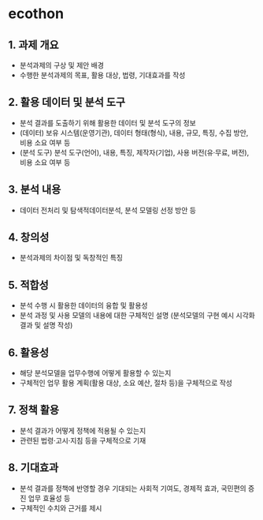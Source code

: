 # ecothon

## 1. 과제 개요
 - 분석과제의 구상 및 제안 배경
 - 수행한 분석과제의 목표, 활용 대상, 법령, 기대효과를 작성

## 2. 활용 데이터 및 분석 도구
 - 분석 결과를 도출하기 위해 활용한 데이터 및 분석 도구의 정보
 - (데이터) 보유 시스템(운영기관), 데이터 형태(형식), 내용, 규모, 특징, 수집 방안, 비용 소요 여부 등
 - (분석 도구) 분석 도구(언어), 내용, 특징, 제작자(기업), 사용 버전(유‧무료, 버전), 비용 소요 여부 등

## 3. 분석 내용
- 데이터 전처리 및 탐색적데이터분석, 분석 모델링 선정 방안 등

## 4. 창의성
 - 분석과제의 차이점 및 독창적인 특징

## 5. 적합성
 - 분석 수행 시 활용한 데이터의 융합 및 활용성
 - 분석 과정 및 사용 모델의 내용에 대한 구체적인 설명
   (분석모델의 구현 예시 시각화 결과 및 설명 작성)

## 6. 활용성 
- 해당 분석모델을 업무수행에 어떻게 활용할 수 있는지
 - 구체적인 업무 활용 계획(활용 대상, 소요 예산, 절차 등)을 구체적으로 작성

## 7. 정책 활용
- 분석 결과가 어떻게 정책에 적용될 수 있는지
 - 관련된 법령‧고시‧지침 등을 구체적으로 기재

## 8. 기대효과 
- 분석 결과를 정책에 반영할 경우 기대되는 사회적 기여도, 경제적 효과, 국민편의 증진
  업무 효율성 등 
 - 구체적인 수치와 근거를 제시
